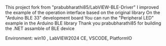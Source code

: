 This project fork from "prabubharathi85/LabVIEW-BLE-Driver"
I improved the example of the operation interface based on the original library
On the "Arduino BLE 33" development board
You can run the "Peripheral LED" example in the Arduino BLE library
Thank you prabubharathi85 for building the .NET assamble of BLE device

Environment: win10 , LabVIEW2024 CE, VSCODE, PlatformIO